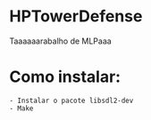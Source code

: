 # HPTowerDefense
Taaaaaarabalho de MLPaaa

# Como instalar:

    - Instalar o pacote libsdl2-dev
    - Make
